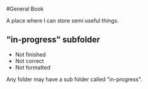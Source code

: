 #General Book

A place where I can store semi useful things.

## "in-progress" subfolder
* Not finished
* Not correct
* Not formatted

Any folder may have a sub folder called "in-progress".
